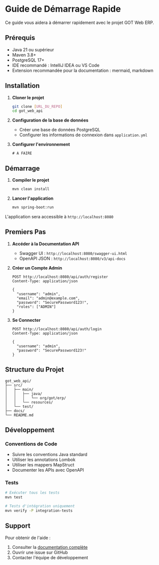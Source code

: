 # Guide de Démarrage Rapide

Ce guide vous aidera à démarrer rapidement avec le projet GOT Web ERP.

## Prérequis

- Java 21 ou supérieur
- Maven 3.8+
- PostgreSQL 17+
- IDE recommandé : IntelliJ IDEA ou VS Code
- Extension recommandée pour la documentation : mermaid, markdown

## Installation

1. **Cloner le projet**
   ```bash
   git clone [URL_DU_REPO]
   cd got_web_api
   ```

2. **Configuration de la base de données**
   - Créer une base de données PostgreSQL
   - Configurer les informations de connexion dans `application.yml`

3. **Configurer l'environnement**
   ```
   # A FAIRE
   ```

## Démarrage

1. **Compiler le projet**
   ```bash
   mvn clean install
   ```

2. **Lancer l'application**
   ```bash
   mvn spring-boot:run
   ```

L'application sera accessible à `http://localhost:8080`

## Premiers Pas

1. **Accéder à la Documentation API**
   - Swagger UI : `http://localhost:8080/swagger-ui.html`
   - OpenAPI JSON : `http://localhost:8080/v3/api-docs`

2. **Créer un Compte Admin**
   ```http
   POST http://localhost:8080/api/auth/register
   Content-Type: application/json

   {
     "username": "admin",
     "email": "admin@example.com",
     "password": "SecurePassword123!",
     "roles": ["ADMIN"]
   }
   ```

3. **Se Connecter**
   ```http
   POST http://localhost:8080/api/auth/login
   Content-Type: application/json

   {
     "username": "admin",
     "password": "SecurePassword123!"
   }
   ```

## Structure du Projet

```
got_web_api/
├── src/
│   ├── main/
│   │   ├── java/
│   │   │   └── org/got/erp/
│   │   └── resources/
│   └── test/
├── docs/
└── README.md
```

## Développement

### Conventions de Code
- Suivre les conventions Java standard
- Utiliser les annotations Lombok
- Utiliser les mappers MapStruct
- Documenter les APIs avec OpenAPI

### Tests
```bash
# Exécuter tous les tests
mvn test

# Tests d'intégration uniquement
mvn verify -P integration-tests
```

## Support

Pour obtenir de l'aide :
1. Consulter la [documentation complète](../README.md)
2. Ouvrir une issue sur GitHub
3. Contacter l'équipe de développement
